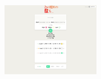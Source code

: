 <h1 align="center">
  <img src="https://github.com/aizwellenstan/fivexruby-client/blob/master/screenshot.png?raw=true" alt="screenshot" width="300px"/>
</h1>
